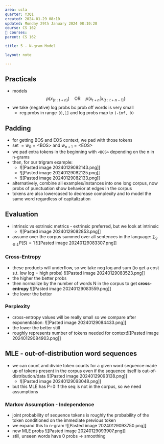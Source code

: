 ```yaml
---
area: ucla
quarter: Y3Q1
created: 2024-01-29 08:10
updated: Monday 29th January 2024 08:10:28
course: CS 162
📕 courses:
parent: CS 162

title: 5 - N-gram Model

layout: note

---
```

## Practicals
- models $$p(x_{\{t:t+n\}})\quad\text{OR}\quad p(x_{t+n}|x_{\{t:t+n-1\}})$$
- we take (negative) log probs bc prob off words is very small
	- reg probs in range `[0,1]` and log probs map to `(-inf, 0)`
## Padding
- for getting BOS and EOS context, we pad with those tokens
- set $=w_0=\text{<BOS>}$ and $w_{n+1}=\text{<EOS>}$ 
- we pad extra tokens in the beginning with `<BOS>` depending on the n in n-grams
- then, for our trigram example:
	- ![[Pasted image 20240129082143.png]]
	- ![[Pasted image 20240129082125.png]]
	- ![[Pasted image 20240129082133.png]]
- alternatively,  combine all examples/instances into one long corpus, now probs of punctuation show behavior at edges in the corpus
- tokens are also lowercased to decrease complexity and to model the same word regardless of capitalization
## Evaluation
- intrinsic vs extrinsic metrics - extrinsic preferred, but we look at intrinsic
	- ![[Pasted image 20240129082853.png]]
- assume over the corpus summed over all sentences in the language: $\sum_{S\in L} P(S) = 1$ ![[Pasted image 20240129083307.png]]
### Cross-Entropy
- these products will underflow, so we take neg log and sum (to get a cost s.t. low log = high probs) ![[Pasted image 20240129083523.png]]
- the higher the better probs
- then normalize by the number of words N in the corpus to get **cross-entropy** ![[Pasted image 20240129083559.png]]
- the lower the better
### Perplexity
- cross-entropy values will be really small so we compare after exponentiation: ![[Pasted image 20240129084433.png]]
- the lower the better still
- roughly represents number of tokens needed for context![[Pasted image 20240129084903.png]]
## MLE - out-of-distribution word sequences
- we can count and divide token counts for a given word sequence made up of tokens present in the corpus even if the sequence itself is out-of-distribution/data ![[Pasted image 20240129093138.png]]
	- ![[Pasted image 20240129093048.png]]
- but this MLE has P=0 if the seq is not in the corpus, so we need assumptions
### Markov Assumption - Independence
- joint probability of sequence tokens is roughly the probability of the token conditioned on the immediate previous token
- we expand this to n-gram ![[Pasted image 20240129093750.png]]
- new MLE probs ![[Pasted image 20240129093907.png]]
- still, unseen words have 0 probs -> smoothing